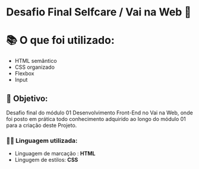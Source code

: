 # Desafio Final Selfcare / Vai na Web 🚀

# 📚 O que foi utilizado:
- HTML semântico
- CSS organizado
- Flexbox
- Input

## 📌 Objetivo:
Desafio final do módulo 01 Desenvolvimento Front-End no Vai na Web, onde foi posto em prática todo conhecimento adquirido ao longo do módulo 01 
para a criação deste Projeto.

### 👨‍💻 Linguagem utilizada:
- Linguagem de marcação : **HTML**
- Lingugem de estilos: **CSS**
